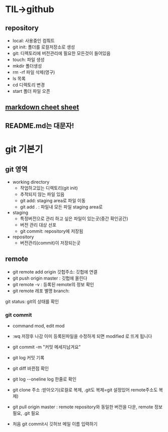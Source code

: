 # TIL->github
## repository
- local: 사용중인 컴풔트
- git init: 폴더를 로컬저장소로 생성
- git: 디렉토리에 버전관리에 필요한 모든것이 들어있음
- touch: 파일 생성
- mkdir 폴더생성
- rm -rf 파일 삭제(영구)
- ls 목록
- cd 디렉토리 변경
- start 폴더 파일 오픈

##  [markdown cheet sheet](https://www.markdownguide.org/cheat-sheet/)
##  README.md는 대문자!

#  git 기본기
## git 영역
- working directory
  - 작업하고있는 디렉토리(git init)
  - 추적되지 않는 파일 있음
  - git add:  staging area로 파일 이동 
  - git add . : 파일내 모든 파일  staging area로
- staging
  - 특정버전으로 관리 하고 싶은 파일이 있는곳(중간 확인공간)
  - 버전 관리 대상 선포
  - git commit: repository에 저장됨
- repository
  - 버전관리(commit)이 저장되는곳

## remote
- git remote add origin 깃헙주소: 깃헙에 연결
- git push origin master : 깃헙에 올린다 
- git remote -v : 등록된 remote의 정보 확인
- git remote 레포 별명 branch: 

git status: git의 상태를 확인

### git commit
- command mod, edit mod
- :wq  저장후 나감
이미 등록된파일을 수정하게 되면 modified 로 뜨게 됩니다

- git commit -m "커밋 메세지남겨요"
- git log  커밋 기록
- git diff 바뀐점 확인
- git log --oneline log 한줄로 확인
- git clone 주소 :받아오기(로컬로 복제, .git도 복제=git 설정있어 remote주소도 복제)
- git pull origin master : remote repository와 동일한 버전을 다운, remote 정보 필요, .git 필요
- 처음 git commit시 깃허브 메일 이름 입력하기